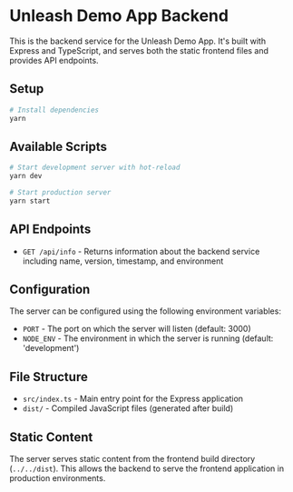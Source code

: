 # Unleash Demo App Backend

This is the backend service for the Unleash Demo App. It's built with Express and TypeScript, and serves both the static frontend files and provides API endpoints.

## Setup

```bash
# Install dependencies
yarn
```

## Available Scripts

```bash
# Start development server with hot-reload
yarn dev

# Start production server
yarn start
```

## API Endpoints

- `GET /api/info` - Returns information about the backend service including name, version, timestamp, and environment

## Configuration

The server can be configured using the following environment variables:

- `PORT` - The port on which the server will listen (default: 3000)
- `NODE_ENV` - The environment in which the server is running (default: 'development')

## File Structure

- `src/index.ts` - Main entry point for the Express application
- `dist/` - Compiled JavaScript files (generated after build)

## Static Content

The server serves static content from the frontend build directory (`../../dist`). This allows the backend to serve the frontend application in production environments.
